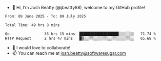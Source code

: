 - 👋 Hi, I’m Josh Beatty (@jbeatty88), welcome to my GitHub profile!

<!--START_SECTION:waka-->

```txt
From: 09 June 2025 - To: 09 July 2025

Total Time: 49 hrs 8 mins

Go                35 hrs 15 mins  ██████████████████░░░░░░░   71.74 %
HTTP Request      2 hrs 47 mins   █▒░░░░░░░░░░░░░░░░░░░░░░░   05.68 %
```

<!--END_SECTION:waka-->

- 💞️ I would love to collaborate!
- 📫 You can reach me at josh.beatty@softwaresugar.com

<!---
jbeatty88/jbeatty88 is a ✨ special ✨ repository because its `README.md` (this file) appears on your GitHub profile.
You can click the Preview link to take a look at your changes.
--->
